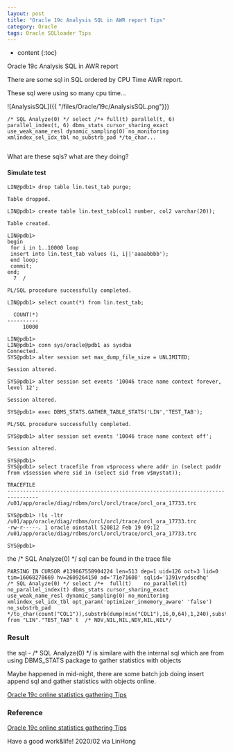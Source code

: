 ```yaml
---
layout: post
title: "Oracle 19c Analysis SQL in AWR report Tips"
category: Oracle
tags: Oracle SQLloader Tips 
---
```


* content
{:toc}

Oracle 19c Analysis SQL in AWR report


There are some sql in SQL ordered by CPU Time AWR report. 

These sql were using so many cpu time...

![AnalysisSQL]({{ "/files/Oracle/19c/AnalysisSQL.png"}})

```
/* SQL Analyze(0) */ select /*+ full(t) parallel(t, 6) parallel_index(t, 6) dbms_stats cursor_sharing_exact use_weak_name_resl dynamic_sampling(0) no_monitoring xmlindex_sel_idx_tbl no_substrb_pad */to_char...
 
```

What are these sqls? what are they doing? 










#### Simulate test



```shell
LIN@pdb1> drop table lin.test_tab purge;

Table dropped.

LIN@pdb1> create table lin.test_tab(col1 number, col2 varchar(20));

Table created.

LIN@pdb1>
begin
 for i in 1..10000 loop
 insert into lin.test_tab values (i, i||'aaaabbbb');
 end loop;
 commit;
end;
  7  /

PL/SQL procedure successfully completed.

LIN@pdb1> select count(*) from lin.test_tab;

  COUNT(*)
----------
     10000

LIN@pdb1>
LIN@pdb1> conn sys/oracle@pdb1 as sysdba
Connected.
SYS@pdb1> alter session set max_dump_file_size = UNLIMITED;

Session altered.

SYS@pdb1> alter session set events '10046 trace name context forever, level 12';

Session altered.

SYS@pdb1> exec DBMS_STATS.GATHER_TABLE_STATS('LIN','TEST_TAB');

PL/SQL procedure successfully completed.

SYS@pdb1> alter session set events '10046 trace name context off';

Session altered.

SYS@pdb1>
SYS@pdb1> select tracefile from v$process where addr in (select paddr from v$session where sid in (select sid from v$mystat));

TRACEFILE
--------------------------------------------------------------------------------
/u01/app/oracle/diag/rdbms/orcl/orcl/trace/orcl_ora_17733.trc

SYS@pdb1> !ls -ltr /u01/app/oracle/diag/rdbms/orcl/orcl/trace/orcl_ora_17733.trc
-rw-r-----. 1 oracle oinstall 520812 Feb 19 09:12 /u01/app/oracle/diag/rdbms/orcl/orcl/trace/orcl_ora_17733.trc

SYS@pdb1> 

```

the /* SQL Analyze(0) */ sql can be found in the trace file 

```
PARSING IN CURSOR #139867558904224 len=513 dep=1 uid=126 oct=3 lid=0 tim=16068278669 hv=2609264150 ad='71e71608' sqlid='1391vrydscdhq'
/* SQL Analyze(0) */ select /*+  full(t)    no_parallel(t) no_parallel_index(t) dbms_stats cursor_sharing_exact use_weak_name_resl dynamic_sampling(0) no_monitoring xmlindex_sel_idx_tbl opt_param('optimizer_inmemory_aware' 'false') no_substrb_pad  */to_char(count("COL1")),substrb(dump(min("COL1"),16,0,64),1,240),substrb(dump(max("COL1"),16,0,64),1,240),to_char(count("COL2")),substrb(dump(min("COL2"),16,0,64),1,240),substrb(dump(max("COL2"),16,0,64),1,240) from "LIN"."TEST_TAB" t  /* NDV,NIL,NIL,NDV,NIL,NIL*/
```


### Result

the sql - /* SQL Analyze(0) */ is similare with the internal sql which are from using DBMS_STATS package to gather statistics with objects

Maybe happened in mid-night, there are some batch job doing insert append sql and gather statistics with objects online.

[Oracle 19c online statistics gathering Tips](http://www.bigdatalyn.com/2020/02/11/Oracle_Online_statistics_gathering/)




### Reference

[Oracle 19c online statistics gathering Tips](http://www.bigdatalyn.com/2020/02/11/Oracle_Online_statistics_gathering/)



Have a good work&life! 2020/02 via LinHong


